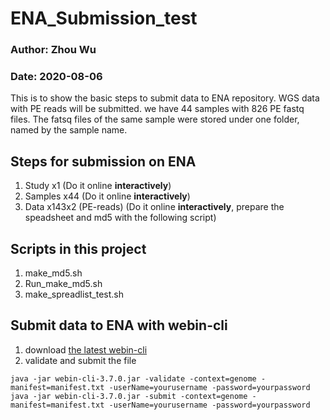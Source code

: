 # ENA_Submission_test

### Author: Zhou Wu
### Date: 2020-08-06

This is to show the basic steps to submit data to ENA repository.
WGS data with PE reads will be submitted. we have 44 samples with 826 PE fastq files. The fatsq files of the same sample were stored under one folder, named by the sample name.

## Steps for submission on ENA
1.	Study  x1 (Do it online **interactively**)
2.	Samples  x44 (Do it online **interactively**)
3.	Data  x143x2 (PE-reads) (Do it online **interactively**, prepare the speadsheet and md5 with the following script)

## Scripts in this project
1.  make_md5.sh 
2.  Run_make_md5.sh
3.  make_spreadlist_test.sh

## Submit data to ENA with webin-cli
1. download [the latest webin-cli](https://github.com/enasequence/webin-cli/releases/tag/v3.7.0)
2. validate and submit the file
```shell
java -jar webin-cli-3.7.0.jar -validate -context=genome -manifest=manifest.txt -userName=yourusername -password=yourpassword
java -jar webin-cli-3.7.0.jar -submit -context=genome -manifest=manifest.txt -userName=yourusername -password=yourpassword
```
